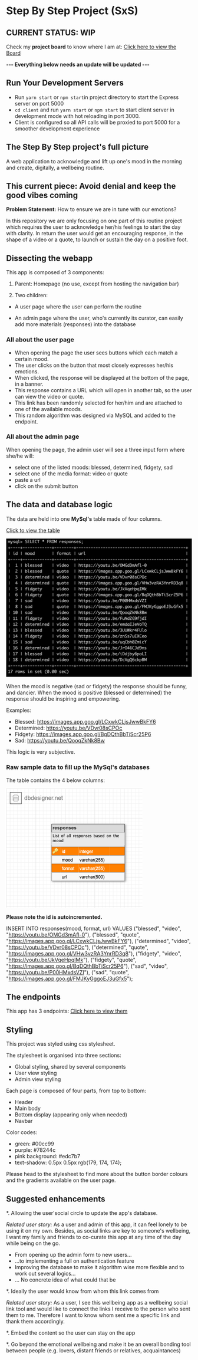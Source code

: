 # Step By Step Project (SxS)

## CURRENT STATUS: WIP

Check my **project board** to know where I am at:
[Click here to view the Board](https://github.com/icodebyamanda/sxs_beta/projects/1)

**--- Everything below needs an update will be updated ---**

## Run Your Development Servers

- Run `yarn start` or `npm start`in project directory to start the Express server on port 5000
- `cd client` and run `yarn start` or `npm start` to start client server in development mode with hot reloading in port 3000.
- Client is configured so all API calls will be proxied to port 5000 for a smoother development experience

## The Step By Step project's full picture

A web application to acknowledge and lift up one's mood in the morning and create, digitally, a wellbeing routine.

## This current piece: Avoid denial and keep the good vibes coming

**Problem Statement:** How to ensure we are in tune with our emotions?

In this repository we are only focusing on one part of this routine project which requires the user to acknowledge her/his feelings to start the day with clarity.
In return the user would get an encouraging response, in the shape of a video or a quote, to launch or sustain the day on a positive foot.

## Dissecting the webapp

This app is composed of 3 components:

1. Parent: Homepage (no use, except from hosting the navigation bar)

2. Two children:

- A user page where the user can perform the routine

- An admin page where the user, who's currently its curator, can easily add more materials (responses) into the database

### All about the user page

- When opening the page the user sees buttons which each match a certain mood.
- The user clicks on the button that most closely expresses her/his emotions.
- When clicked, the response will be displayed at the bottom of the page, in a banner.
- This response contains a URL which will open in another tab, so the user can view the video or quote.
- This link has been randomly selected for her/him and are attached to one of the available moods.
- This random algorithm was designed via MySQL and added to the endpoint.

### All about the admin page

When opening the page, the admin user will see a three input form where she/he will:

- select one of the listed moods: blessed, determined, fidgety, sad
- select one of the media format: video or quote
- paste a url
- click on the submit button

## The data and database logic

The data are held into one **MySql's** table made of four columns.

[Click to view the table](https://dbdesigner.page.link/JG22VNAkk8P3sji67)

![Screenshot of the database](readme_assets/tableEntries.png)

When the mood is negative (sad or fidgety) the response should be funny, and dancier.
When the mood is positive (blessed or determined) the response should be inspiring and empowering.

Examples:

- Blessed: https://images.app.goo.gl/LCxwkCLjsJwwBkFY6
- Determined: https://youtu.be/VDvr08sCPOc
- Fidgety: https://images.app.goo.gl/BqDQthBbTiScr25P6
- Sad: https://youtu.be/QooqZkNk8Bw

This logic is very subjective.

### Raw sample data to fill up the MySql's databases

The table contains the 4 below columns:

![schema database](readme_assets/sxsSchemaDb.png)

**Please note the id is autoincremented.**

INSERT INTO responses(mood, format, url) VALUES ("blessed", "video", "https://youtu.be/OMGd3mAfl-0"), ("blessed", "quote", "https://images.app.goo.gl/LCxwkCLjsJwwBkFY6"), ("determined", "video", "https://youtu.be/VDvr08sCPOc"), ("determined", "quote", "https://images.app.goo.gl/VHw3vzRA3YnrRD3q8"), ("fidgety", "video", "https://youtu.be/JkVqeHpqIMk"), ("fidgety", "quote", "https://images.app.goo.gl/BqDQthBbTiScr25P6"), ("sad", "video", "https://youtu.be/P00HMxdsVZI"), ("sad", "quote", "https://images.app.goo.gl/FMJKyGggoEJ3uGfx5");

## The endpoints

This app has 3 endpoints: [Click here to view them](https://docs.google.com/document/d/1wo-DVjdUGO27k_hu2SojB9TLCtARF2CDHrIEaam0neA/edit?usp=sharing)

## Styling

This project was styled using css stylesheet.

The stylesheet is organised into three sections:

- Global styling, shared by several components
- User view styling
- Admin view styling

Each page is composed of four parts, from top to bottom:

- Header
- Main body
- Bottom display (appearing only when needed)
- Navbar

Color codes:

- green: #00cc99
- purple: #78244c
- pink background: #edc7b7
- text-shadow: 0.5px 0.5px rgb(179, 174, 174);

Please head to the stylesheet to find more about the button border colours and the gradients available on the user page.

## Suggested enhancements

\*. Allowing the user'social circle to update the app's database.

_Related user story:_
As a user and admin of this app, it can feel lonely to be using it on my own. Besides, as social links are key to someone's wellbeing, I want my family and friends to co-curate this app at any time of the day while being on the go.

- From opening up the admin form to new users...
- ...to implementing a full on authentication feature
- Improving the database to make it algorithm wise more flexible and to work out several logics...
- ... No concrete idea of what could that be

\*. Ideally the user would know from whom this link comes from

_Related user story:_
As a user, I see this wellbeing app as a wellbeing social link tool and would like to connect the links I receive to the person who sent them to me. Therefore I want to know whom sent me a specific link and thank them accordingly.

\*. Embed the content so the user can stay on the app

\*. Go beyond the emotional wellbeing and make it be an overall bonding tool between people (e.g. lovers, distant friends or relatives, acquaintances)


